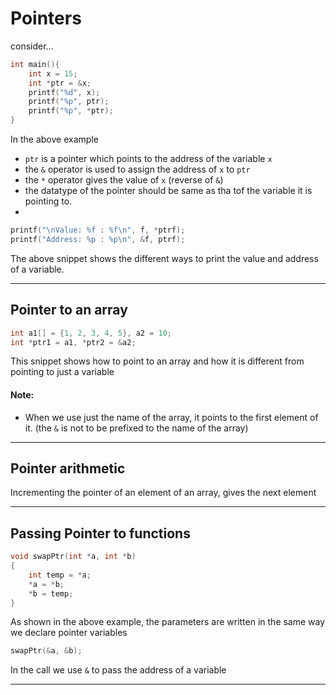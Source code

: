 # Pointers

consider...

```c
int main(){
    int x = 15;
    int *ptr = &x;
    printf("%d", x);
    printf("%p", ptr);
    printf("%p", *ptr);
}
```

In the above example
- `ptr` is a pointer which points to the address of the variable `x`
- the `&` operator is used to assign the address of `x` to `ptr`
- the `*` operator gives the value of `x` (reverse of `&`)
- the datatype of the pointer should be same as tha tof the variable it is pointing to.
- 

```c
printf("\nValue: %f : %f\n", f, *ptrf);
printf("Address: %p : %p\n", &f, ptrf);
```

The above snippet shows the different ways to print the value and address of a variable.

---
## Pointer to an array

```c
int a1[] = {1, 2, 3, 4, 5}, a2 = 10;
int *ptr1 = a1, *ptr2 = &a2; 
```

This snippet shows how to point to an array and how it is different from pointing to just a variable

#### Note:
- When we use just the name of the array, it points to the first element of it. (the `&` is not to be prefixed to the name of the array)

---

## Pointer arithmetic

Incrementing the pointer of an element of an array, gives the next element


--- 
## Passing Pointer to functions

```c
void swapPtr(int *a, int *b)
{
    int temp = *a;
    *a = *b;
    *b = temp;
}
```

As shown in the above example, the parameters are written in the same way we declare pointer variables

```c
swapPtr(&a, &b);
```

In the call we use `&` to pass the address of a variable

---